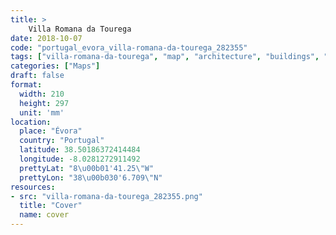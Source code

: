 ```yaml
---
title: > 
    Villa Romana da Tourega
date: 2018-10-07
code: "portugal_evora_villa-romana-da-tourega_282355"
tags: ["villa-romana-da-tourega", "map", "architecture", "buildings", "Évora", "Portugal"]
categories: ["Maps"]
draft: false
format:
  width: 210
  height: 297
  unit: 'mm'
location:
  place: "Évora"
  country: "Portugal"
  latitude: 38.50186372414484
  longitude: -8.0281272911492
  prettyLat: "8\u00b01'41.25\"W"
  prettyLon: "38\u00b030'6.709\"N"
resources:
- src: "villa-romana-da-tourega_282355.png"
  title: "Cover"
  name: cover
---
```

